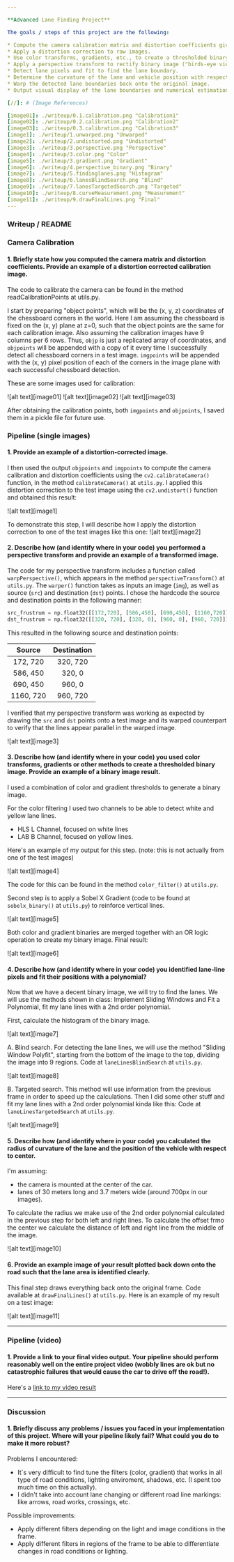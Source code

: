 ```yaml
---

**Advanced Lane Finding Project**

The goals / steps of this project are the following:

* Compute the camera calibration matrix and distortion coefficients given a set of chessboard images.
* Apply a distortion correction to raw images.
* Use color transforms, gradients, etc., to create a thresholded binary image.
* Apply a perspective transform to rectify binary image ("birds-eye view").
* Detect lane pixels and fit to find the lane boundary.
* Determine the curvature of the lane and vehicle position with respect to center.
* Warp the detected lane boundaries back onto the original image.
* Output visual display of the lane boundaries and numerical estimation of lane curvature and vehicle position.

[//]: # (Image References)

[image01]: ./writeup/0.1.calibration.png "Calibration1"
[image02]: ./writeup/0.2.calibration.png "Calibration2"
[image03]: ./writeup/0.3.calibration.png "Calibration3"
[image1]: ./writeup/1.unwarped.png "Unwarped"
[image2]: ./writeup/2.undistorted.png "Undistorted"
[image3]: ./writeup/3.perspective.png "Perspective"
[image4]: ./writeup/3.color.png "Color"
[image5]: ./writeup/3.gradient.png "Gradient"
[image6]: ./writeup/4.perspective_binary.png "Binary"
[image7]: ./writeup/5.findinglanes.png "Histogram"
[image8]: ./writeup/6.lanesBlindSearch.png "Blind"
[image9]: ./writeup/7.lanesTargetedSearch.png "Targeted"
[image10]: ./writeup/8.curveMeasurement.png "Measurement"
[image11]: ./writeup/9.drawFinalLines.png "Final"
---
```


### Writeup / README

### Camera Calibration

#### 1. Briefly state how you computed the camera matrix and distortion coefficients. Provide an example of a distortion corrected calibration image.

The code to calibrate the camera can be found in the method readCalibrationPoints at utils.py.

I start by preparing "object points", which will be the (x, y, z) coordinates of the chessboard corners in the world. Here I am assuming the chessboard is fixed on the (x, y) plane at z=0, such that the object points are the same for each calibration image. Also assuming the calibration images have 9 columns per 6 rows.  Thus, `objp` is just a replicated array of coordinates, and `objpoints` will be appended with a copy of it every time I successfully detect all chessboard corners in a test image.  `imgpoints` will be appended with the (x, y) pixel position of each of the corners in the image plane with each successful chessboard detection.

These are some images used for calibration:

![alt text][image01]
![alt text][image02]
![alt text][image03]

After obtaining the calibration points, both `imgpoints` and `objpoints`, I saved them in a pickle file for future use.


### Pipeline (single images)

#### 1. Provide an example of a distortion-corrected image.

I then used the output `objpoints` and `imgpoints` to compute the camera calibration and distortion coefficients using the `cv2.calibrateCamera()` function, in the method `calibrateCamera()` at `utils.py`. I applied this distortion correction to the test image using the `cv2.undistort()` function and obtained this result: 

![alt text][image1]

To demonstrate this step, I will describe how I apply the distortion correction to one of the test images like this one:
![alt text][image2]

#### 2. Describe how (and identify where in your code) you performed a perspective transform and provide an example of a transformed image.

The code for my perspective transform includes a function called `warpPerspective()`, which appears in the method `perspectiveTransform()` at `utils.py`.  The `warper()` function takes as inputs an image (`img`), as well as source (`src`) and destination (`dst`) points.  I chose the hardcode the source and destination points in the following manner:

```python
src_frustrum = np.float32([[172,720], [586,450], [690,450], [1160,720]])
dst_frustrum = np.float32([[320, 720], [320, 0], [960, 0], [960, 720]])
```

This resulted in the following source and destination points:

| Source        | Destination   | 
|:-------------:|:-------------:| 
| 172, 720      | 320, 720      | 
| 586, 450      | 320, 0        |
| 690, 450      | 960, 0        |
| 1160, 720     | 960, 720      |

I verified that my perspective transform was working as expected by drawing the `src` and `dst` points onto a test image and its warped counterpart to verify that the lines appear parallel in the warped image.

![alt text][image3]

#### 3. Describe how (and identify where in your code) you used color transforms, gradients or other methods to create a thresholded binary image.  Provide an example of a binary image result.

I used a combination of color and gradient thresholds to generate a binary image.

For the color filtering I used two channels to be able to detect white and yellow lane lines.
* HLS L Channel, focused on white lines
* LAB B Channel, focused on  yellow lines.

Here's an example of my output for this step. (note: this is not actually from one of the test images)

![alt text][image4]

The code for this can be found in the method `color_filter()` at `utils.py`.

Second step is to apply a Sobel X Gradient (code to be found at `sobelx_binary()` at `utils.py`) to reinforce vertical lines.

![alt text][image5]

Both color and gradient binaries are merged together with an OR logic operation to create my binary image. Final result:

![alt text][image6]

#### 4. Describe how (and identify where in your code) you identified lane-line pixels and fit their positions with a polynomial?

Now that we have a decent binary image, we will try to find the lanes. We will use the methods shown in class: Implement Sliding Windows and Fit a Polynomial, fit my lane lines with a 2nd order polynomial.

First, calculate the histogram of the binary image.

![alt text][image7]

A. Blind search.
For detecting the lane lines, we will use the method "Sliding Window Polyfit", starting from the bottom of the image to the top, dividing the image into 9 regions.
Code at `laneLinesBlindSearch` at `utils.py`.

![alt text][image8]

B. Targeted search.
This method will use information from the previous frame in order to speed up the calculations.
Then I did some other stuff and fit my lane lines with a 2nd order polynomial kinda like this:
Code at `laneLinesTargetedSearch` at `utils.py`.

![alt text][image9]

#### 5. Describe how (and identify where in your code) you calculated the radius of curvature of the lane and the position of the vehicle with respect to center.

I'm assuming:

* the camera is mounted at the center of the car.
* lanes of 30 meters long and 3.7 meters wide (around 700px in our images).

To calculate the radius we make use of the 2nd order polynomial calculated in the previous step for both left and right lines.
To calculate the offset frmo the center we calculate the distance of left and right line from the middle of the image.

![alt text][image10]

#### 6. Provide an example image of your result plotted back down onto the road such that the lane area is identified clearly.

This final step draws everything back onto the original frame. Code available at `drawFinalLines()` at  `utils.py`.  Here is an example of my result on a test image:

![alt text][image11]

---

### Pipeline (video)

#### 1. Provide a link to your final video output.  Your pipeline should perform reasonably well on the entire project video (wobbly lines are ok but no catastrophic failures that would cause the car to drive off the road!).

Here's a [link to my video result](./project_video.mp4)

---

### Discussion

#### 1. Briefly discuss any problems / issues you faced in your implementation of this project.  Where will your pipeline likely fail?  What could you do to make it more robust?

Problems I encountered:
* It´s very difficult to find tune the filters (color, gradient) that works in all type of road conditions, lighting enviroment, shadows, etc. (I spent too much time on this actually).
* I didn't take into account lane changing or different road line markings: like arrows, road works, crossings, etc.

Possible improvements:
* Apply different filters depending on the light and image conditions in the frame.
* Apply different filters in regions of the frame to be able to differentiate changes in road conditions or lighting.
